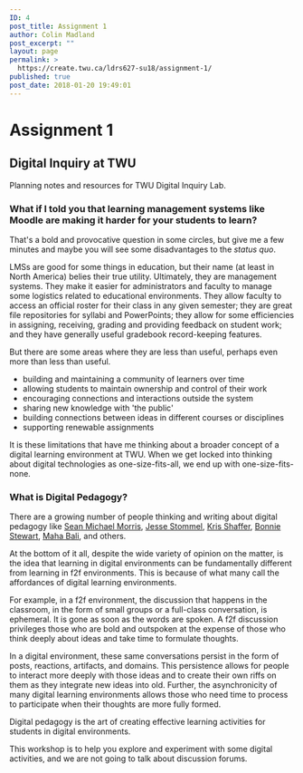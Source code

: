 ```yaml
---
ID: 4
post_title: Assignment 1
author: Colin Madland
post_excerpt: ""
layout: page
permalink: >
  https://create.twu.ca/ldrs627-su18/assignment-1/
published: true
post_date: 2018-01-20 19:49:01
---
```

<h1>Assignment 1</h1>
<div id="application">
<div class="PJAXWrapper" data-reactroot="" data-reactid="1" data-react-checksum="-1834022386">
<div class="gb-page-wrapper with-pagehead">
<div class="gb-page-header">
<div class="container"></div>
</div>
</div>
</div>
</div>
<div id="BookHome" class="BookPage">
<div class="pagehead">
<div class="container clearfix">
<div class="overview"></div>
</div>
</div>
</div>
<div id="application">
<div class="PJAXWrapper" data-reactroot="" data-reactid="1" data-react-checksum="-1834022386">
<div class="gb-page-wrapper with-pagehead">
<div class="gb-page-body">
<div id="BookHome" class="BookPage">
<div class="gb-page-inner">
<div class="container">
<div>
<div class="panel panel-default">
<div class="panel-body">
<div class="gb-markdown BookAbout">
<h2>Digital Inquiry at TWU</h2>
Planning notes and resources for TWU Digital Inquiry Lab.
<h3>What if I told you that learning management systems like Moodle are making it harder for your students to learn?</h3>
That's a bold and provocative question in some circles, but give me a few minutes and maybe you will see some disadvantages to the <em>status quo</em>.

LMSs are good for some things in education, but their name (at least in North America) belies their true utility. Ultimately, they are management systems. They make it easier for administrators and faculty to manage some logistics related to educational environments. They allow faculty to access an official roster for their class in any given semester; they are great file repositories for syllabi and PowerPoints; they allow for some efficiencies in assigning, receiving, grading and providing feedback on student work; and they have generally useful gradebook record-keeping features.

But there are some areas where they are less than useful, perhaps even more than less than useful.
<ul>
 	<li>building and maintaining a community of learners over time</li>
 	<li>allowing students to maintain ownership and control of their work</li>
 	<li>encouraging connections and interactions outside the system</li>
 	<li>sharing new knowledge with 'the public'</li>
 	<li>building connections between ideas in different courses or disciplines</li>
 	<li>supporting renewable assignments</li>
</ul>
It is these limitations that have me thinking about a broader concept of a digital learning environment at TWU. When we get locked into thinking about digital technologies as one-size-fits-all, we end up with one-size-fits-none.
<h3>What is Digital Pedagogy?</h3>
There are a growing number of people thinking and writing about digital pedagogy like <a href="http://www.seanmichaelmorris.com/" target="_blank" rel="noopener">Sean Michael Morris</a>, <a href="http://www.jessestommel.com/" target="_blank" rel="noopener">Jesse Stommel</a>, <a href="https://pushpullfork.com/" target="_blank" rel="noopener">Kris Shaffer</a>, <a href="http://theory.cribchronicles.com/" target="_blank" rel="noopener">Bonnie Stewart</a>, <a href="https://blog.mahabali.me/" target="_blank" rel="noopener">Maha Bali</a>, and others.

At the bottom of it all, despite the wide variety of opinion on the matter, is the idea that learning in digital environments can be fundamentally different from learning in f2f environments. This is because of what many call the affordances of digital learning environments.

For example, in a f2f environment, the discussion that happens in the classroom, in the form of small groups or a full-class conversation, is ephemeral. It is gone as soon as the words are spoken. A f2f discussion privileges those who are bold and outspoken at the expense of those who think deeply about ideas and take time to formulate thoughts.

In a digital environment, these same conversations persist in the form of posts, reactions, artifacts, and domains. This persistence allows for people to interact more deeply with those ideas and to create their own riffs on them as they integrate new ideas into old. Further, the asynchronicity of many digital learning environments allows those who need time to process to participate when their thoughts are more fully formed.

Digital pedagogy is the art of creating effective learning activities for students in digital environments.

This workshop is to help you explore and experiment with some digital activities, and we are not going to talk about discussion forums.

</div>
</div>
</div>
</div>
</div>
</div>
</div>
</div>
</div>
</div>
</div>
&nbsp;